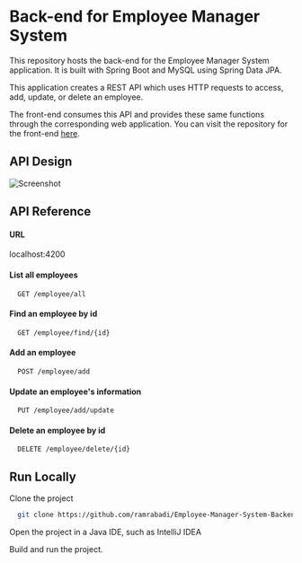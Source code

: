 # Back-end for Employee Manager System

This repository hosts the back-end for the Employee Manager System application.
It is built with Spring Boot and MySQL using Spring Data JPA. 

This application creates a REST API which uses HTTP requests 
to access, add, update, or delete an employee. 

The front-end consumes this API and provides these same functions through the corresponding web application.
You can visit the repository for the front-end [here](https://github.com/ramrabadi/Employee-Manager-System-Frontend).


## API Design

![Screenshot](https://i.imgur.com/k9ugE6x.png)

  
## API Reference

#### URL

localhost:4200

#### List all employees

```http
  GET /employee/all
```

#### Find an employee by id

```http
  GET /employee/find/{id}
```
#### Add an employee

```http
  POST /employee/add
```

#### Update an employee's information

```http
  PUT /employee/add/update
```
#### Delete an employee by id

```http
  DELETE /employee/delete/{id}
```
## Run Locally

Clone the project

```bash
  git clone https://github.com/ramrabadi/Employee-Manager-System-Backend
```

Open the project in a Java IDE, such as IntelliJ IDEA


Build and run the project.

  
